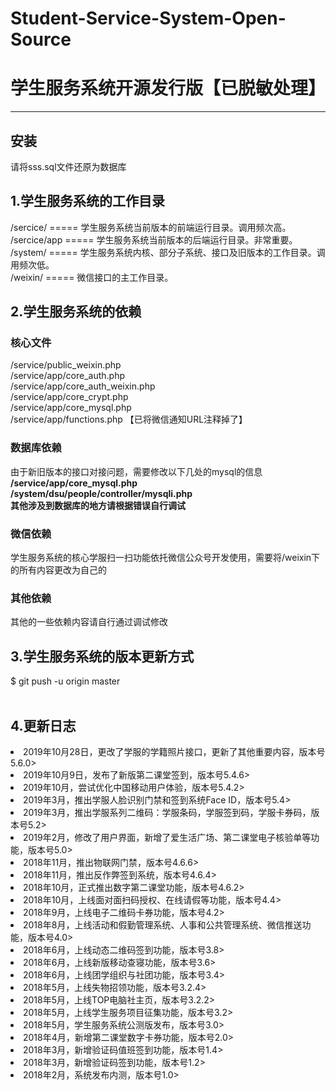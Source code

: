 # Student-Service-System-Open-Source
# 学生服务系统开源发行版【已脱敏处理】
<hr>

## 安装
请将sss.sql文件还原为数据库
## 1.学生服务系统的工作目录
/sercice/ ===== 学生服务系统当前版本的前端运行目录。调用频次高。 <br>
/sercice/app ===== 学生服务系统当前版本的后端运行目录。非常重要。 <br>
/system/  ===== 学生服务系统内核、部分子系统、接口及旧版本的工作目录。调用频次低。<br>
/weixin/  ===== 微信接口的主工作目录。<br>

## 2.学生服务系统的依赖
### 核心文件
/service/public_weixin.php<br>
/service/app/core_auth.php<br>
/service/app/core_auth_weixin.php<br>
/service/app/core_crypt.php<br>
/service/app/core_mysql.php<br>
/service/app/functions.php 【已将微信通知URL注释掉了】<br>
### 数据库依赖
由于新旧版本的接口对接问题，需要修改以下几处的mysql的信息
<b>/service/app/core_mysql.php</b><br>
<b>/system/dsu/people/controller/mysqli.php</b><br>
<b>其他涉及到数据库的地方请根据错误自行调试</b><br>
### 微信依赖
学生服务系统的核心学服扫一扫功能依托微信公众号开发使用，需要将/weixin下的所有内容更改为自己的
### 其他依赖
其他的一些依赖内容请自行通过调试修改

## 3.学生服务系统的版本更新方式
$ git push -u origin master<br><br>
## 4.更新日志
<li>2019年10月28日，更改了学服的学籍照片接口，更新了其他重要内容，版本号5.6.0></li>
<li>2019年10月9日，发布了新版第二课堂签到，版本号5.4.6></li>
<li>2019年10月，尝试优化中国移动用户体验，版本号5.4.2></li>
<li>2019年3月，推出学服人脸识别门禁和签到系统Face ID，版本号5.4></li>
<li>2019年3月，推出学服系列二维码：学服条码，学服签到码，学服卡券码，版本号5.2></li>
<li>2019年2月，修改了用户界面，新增了爱生活广场、第二课堂电子核验单等功能，版本号5.0></li>
<li>2018年11月，推出物联网门禁，版本号4.6.6></li>
<li>2018年11月，推出反作弊签到系统，版本号4.6.4></li>
<li>2018年10月，正式推出数字第二课堂功能，版本号4.6.2></li>
<li>2018年10月，上线面对面扫码授权、在线请假等功能，版本号4.4></li>
<li>2018年9月，上线电子二维码卡券功能，版本号4.2></li>
<li>2018年8月，上线活动和假勤管理系统、人事和公共管理系统、微信推送功能，版本号4.0></li>
<li>2018年6月，上线动态二维码签到功能，版本号3.8></li>
<li>2018年6月，上线新版移动查寝功能，版本号3.6></li>
<li>2018年6月，上线团学组织与社团功能，版本号3.4></li>
<li>2018年5月，上线失物招领功能，版本号3.2.4></li>
<li>2018年5月，上线TOP电脑社主页，版本号3.2.2></li>
<li>2018年5月，上线学生服务项目征集功能，版本号3.2></li>
<li>2018年5月，学生服务系统公测版发布，版本号3.0></li>
<li>2018年4月，新增第二课堂数字卡券功能，版本号2.0></li>
<li>2018年3月，新增验证码值班签到功能，版本号1.4></li>
<li>2018年3月，新增验证码签到功能，版本号1.2></li>
<li>2018年2月，系统发布内测，版本号1.0></li>
